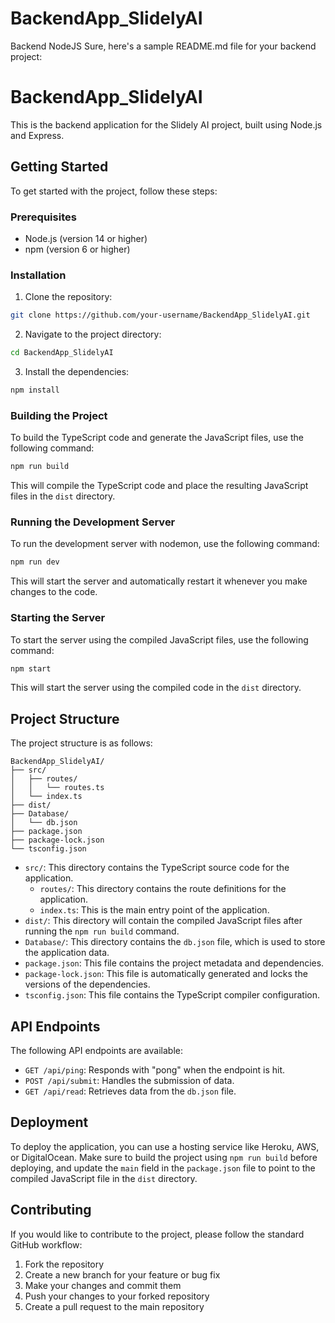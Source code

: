 # BackendApp_SlidelyAI
Backend NodeJS
Sure, here's a sample README.md file for your backend project:

# BackendApp_SlidelyAI

This is the backend application for the Slidely AI project, built using Node.js and Express.

## Getting Started

To get started with the project, follow these steps:

### Prerequisites

- Node.js (version 14 or higher)
- npm (version 6 or higher)

### Installation

1. Clone the repository:

```bash
git clone https://github.com/your-username/BackendApp_SlidelyAI.git
```

2. Navigate to the project directory:

```bash
cd BackendApp_SlidelyAI
```

3. Install the dependencies:

```bash
npm install
```
### Building the Project

To build the TypeScript code and generate the JavaScript files, use the following command:

```bash
npm run build
```

This will compile the TypeScript code and place the resulting JavaScript files in the `dist` directory.

### Running the Development Server

To run the development server with nodemon, use the following command:

```bash
npm run dev
```

This will start the server and automatically restart it whenever you make changes to the code.



### Starting the Server

To start the server using the compiled JavaScript files, use the following command:

```bash
npm start
```

This will start the server using the compiled code in the `dist` directory.

## Project Structure

The project structure is as follows:

```
BackendApp_SlidelyAI/
├── src/
│   ├── routes/
│   │   └── routes.ts
│   └── index.ts
├── dist/
├── Database/
│   └── db.json
├── package.json
├── package-lock.json
└── tsconfig.json
```

- `src/`: This directory contains the TypeScript source code for the application.
  - `routes/`: This directory contains the route definitions for the application.
  - `index.ts`: This is the main entry point of the application.
- `dist/`: This directory will contain the compiled JavaScript files after running the `npm run build` command.
- `Database/`: This directory contains the `db.json` file, which is used to store the application data.
- `package.json`: This file contains the project metadata and dependencies.
- `package-lock.json`: This file is automatically generated and locks the versions of the dependencies.
- `tsconfig.json`: This file contains the TypeScript compiler configuration.

## API Endpoints

The following API endpoints are available:

- `GET /api/ping`: Responds with "pong" when the endpoint is hit.
- `POST /api/submit`: Handles the submission of data.
- `GET /api/read`: Retrieves data from the `db.json` file.

## Deployment

To deploy the application, you can use a hosting service like Heroku, AWS, or DigitalOcean. Make sure to build the project using `npm run build` before deploying, and update the `main` field in the `package.json` file to point to the compiled JavaScript file in the `dist` directory.

## Contributing

If you would like to contribute to the project, please follow the standard GitHub workflow:

1. Fork the repository
2. Create a new branch for your feature or bug fix
3. Make your changes and commit them
4. Push your changes to your forked repository
5. Create a pull request to the main repository 
